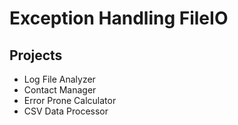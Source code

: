 # Exception Handling FileIO

## Projects
- Log File Analyzer
- Contact Manager
- Error Prone Calculator
- CSV Data Processor
